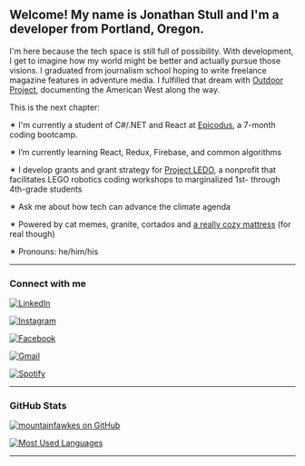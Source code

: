 <h2>Welcome! My name is Jonathan Stull and I'm a developer from Portland, Oregon.</h2>

<p>I'm here because the tech space is still full of possibility. With development, I get to imagine how my world might be better and actually pursue those visions. I graduated from journalism school hoping to write freelance magazine features in adventure media. I fulfilled that dream with <a href="http://www.outdoorproject.com">Outdoor Project</a>, documenting the American West along the way.</p>

<p>This is the next chapter:</p>

<p>✶ I'm currently a student of C#/.NET and React at <a href="http://www.epicodus.com">Epicodus</a>, a 7-month coding bootcamp.</p>
<p>✶ I’m currently learning React, Redux, Firebase, and common algorithms</p>
<p>✶ I develop grants and grant strategy for <a href="http://projectledo.org">Project LEDO</a>, a nonprofit that facilitates LEGO robotics coding workshops to marginalized 1st- through 4th-grade students</p>
<p>✶ Ask me about how tech can advance the climate agenda</p>
<p>✶ Powered by cat memes, granite, cortados and <a href="https://www.tuftandneedle.com/mattress/original/">a really cozy mattress</a> (for real though)<p>
<p>✶ Pronouns: he/him/his</p>

<hr>

<h3>Connect with me</h3>

<!-- SOCIAL HREFs -->
<p>
  <!--  LinkedIn  -->
  <a href="https://www.linkedin.com/in/jonathanstull/"><img alt="LinkedIn" src="https://img.shields.io/badge/LinkedIn-0077B5?style=for-the-badge&logo=linkedin&logoColor=white" style="max-width:100%;"></a>
  
  <!--  Instagram  -->
  <a href="https://www.instagram.com/jonathandstull/"> <img alt="Instagram" src="https://img.shields.io/badge/Instagram-E4405F?style=for-the-badge&logo=instagram&logoColor=white" style="max-width:100%;" /></a>
  
  <!--  Facebook  -->
  <a href=""><img alt="Facebook" src="https://img.shields.io/badge/Facebook-1877F2?style=for-the-badge&logo=facebook&logoColor=white" style="max-width:100%;" /></a>
  
  <!--  Gmail  -->
  <a href="mailto:jonathan.d.stull@gmail.com"><img alt="Gmail" src="https://img.shields.io/badge/Gmail-D14836?style=for-the-badge&logo=gmail&logoColor=white" style="max-width:100%;" /></a>
  
  <!--  Spotify  -->
  <a href="https://open.spotify.com/user/jonathan.d.stull?si=6d51998f7dbb4b5c"><img alt="Spotify" src="https://img.shields.io/badge/Spotify-1ED760?&style=for-the-badge&logo=spotify&logoColor=white" style="max-width:100%;" /></a>
</p>

<hr>

<h3>GitHub Stats</h3>

<!-- GitHub commit stats -->
[![mountainfawkes on GitHub](https://github-readme-stats.vercel.app/api?username=mountainfawkes&show_icons=true&theme=nord&count_private=true)](https://github.com/mountainfawkes/github-readme-stats)
<!-- GitHub languages stats -->
[![Most Used Languages](https://github-readme-stats.vercel.app/api/top-langs/?username=mountainfawkes&theme=nord&layout=compact)](https://github.com/mountainfawkes/github-readme-stats)

<hr>

